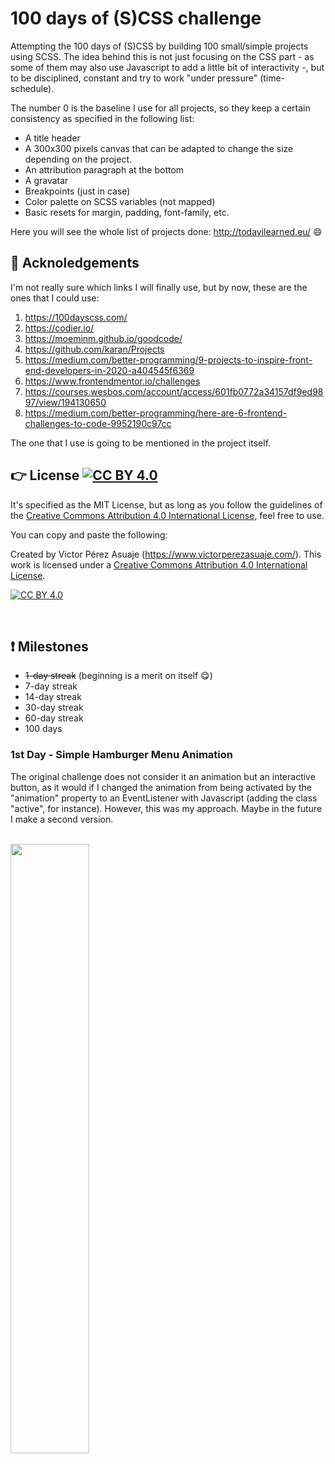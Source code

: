# 100 days of (S)CSS challenge

Attempting the 100 days of (S)CSS by building 100 small/simple projects using SCSS. The idea behind this is not just focusing on the CSS part - as some of them may also use Javascript to add a little bit of interactivity -, but to be disciplined, constant and try to work "under pressure" (time-schedule). 

The number 0 is the baseline I use for all projects, so they keep a certain consistency as specified in the following list:

- A title header
- A 300x300 pixels canvas that can be adapted to change the size depending on the project.
- An attribution paragraph at the bottom
- A gravatar
- Breakpoints (just in case)
- Color palette on SCSS variables (not mapped)
- Basic resets for margin, padding, font-family, etc.

Here you will see the whole list of projects done: http://todayilearned.eu/ 😄

## 🤘 Acknoledgements

I'm not really sure which links I will finally use, but by now, these are the ones that I could use:
1. https://100dayscss.com/
2. https://codier.io/
3. https://moeminm.github.io/goodcode/
5. https://github.com/karan/Projects
6. https://medium.com/better-programming/9-projects-to-inspire-front-end-developers-in-2020-a404545f6369
7. https://www.frontendmentor.io/challenges
8. https://courses.wesbos.com/account/access/601fb0772a34157df9ed9897/view/194130650
9. https://medium.com/better-programming/here-are-6-frontend-challenges-to-code-9952190c97cc

The one that I use is going to be mentioned in the project itself.

## 👉 License [![CC BY 4.0][cc-by-shield]][cc-by]

It's specified as the MIT License, but as long as you follow the guidelines of the
[Creative Commons Attribution 4.0 International License][cc-by], feel free to use.

You can copy and paste the following:

Created by Victor Pérez Asuaje (https://www.victorperezasuaje.com/). This work is licensed under a
[Creative Commons Attribution 4.0 International License][cc-by]. 

[![CC BY 4.0][cc-by-image]][cc-by]

[cc-by]: http://creativecommons.org/licenses/by/4.0/
[cc-by-image]: https://i.creativecommons.org/l/by/4.0/88x31.png
[cc-by-shield]: https://img.shields.io/badge/License-CC%20BY%204.0-lightgrey.svg

<br />

## ❗ Milestones

* ~~1-day streak~~ (beginning is a merit on itself 😋)
* 7-day streak
* 14-day streak
* 30-day streak
* 60-day streak
* 100 days

### 1st Day - Simple Hamburger Menu Animation

<p>The original challenge does not consider it an animation but an interactive button, as it would if I changed the animation from being activated by the "animation" property to an EventListener with Javascript (adding the class "active", for instance).  However, this was my approach. Maybe in the future I make a second version.</p>

<br />

<img src="https://user-images.githubusercontent.com/65077544/108760041-6f968880-754d-11eb-8d87-8e3aa89e8ba2.gif" width="50%">
